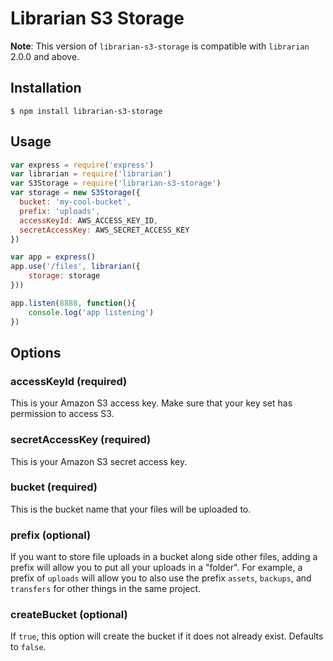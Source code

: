 # Librarian S3 Storage

**Note**: This version of `librarian-s3-storage` is compatible with `librarian` 2.0.0 and above.

## Installation

```
$ npm install librarian-s3-storage
```

## Usage

```js
var express = require('express')
var librarian = require('librarian')
var S3Storage = require('librarian-s3-storage')
var storage = new S3Storage({
  bucket: 'my-cool-bucket',
  prefix: 'uploads',
  accessKeyId: AWS_ACCESS_KEY_ID,
  secretAccessKey: AWS_SECRET_ACCESS_KEY
})

var app = express()
app.use('/files', librarian({
    storage: storage
}))

app.listen(8888, function(){
    console.log('app listening')
})
```

## Options

### accessKeyId (required)

This is your Amazon S3 access key. Make sure that your key set has permission to access S3.

### secretAccessKey (required)
This is your Amazon S3 secret access key.

### bucket (required)

This is the bucket name that your files will be uploaded to.

### prefix (optional)

If you want to store file uploads in a bucket along side other files, adding a prefix will allow you to put all your uploads in a "folder". For example, a prefix of `uploads` will allow you to also use the prefix `assets`, `backups`, and `transfers` for other things in the same project.

### createBucket (optional)

If `true`, this option will create the bucket if it does not already exist. Defaults to `false`.
